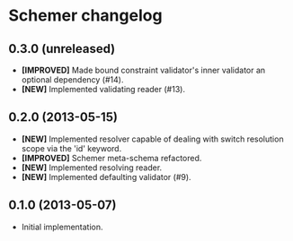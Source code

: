 # Schemer changelog

## 0.3.0 (unreleased)

* **[IMPROVED]** Made bound constraint validator's inner validator an optional
  dependency (#14).
* **[NEW]** Implemented validating reader (#13).

## 0.2.0 (2013-05-15)

* **[NEW]** Implemented resolver capable of dealing with switch resolution scope via
  the 'id' keyword.
* **[IMPROVED]** Schemer meta-schema refactored.
* **[NEW]** Implemented resolving reader.
* **[NEW]** Implemented defaulting validator (#9).

## 0.1.0 (2013-05-07)

* Initial implementation.
